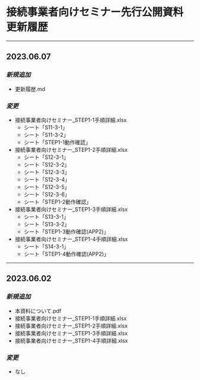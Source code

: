 # 接続事業者向けセミナー先行公開資料　更新履歴

---
## __2023.06.07__

### *新規追加*
* 更新履歴.md

### *変更*
* 接続事業者向けセミナー_STEP1-1手順詳細.xlsx
  * シート「S11-3-1」
  * シート「S11-3-2」
  * シート「STEP1-1動作確認」
* 接続事業者向けセミナー_STEP1-2手順詳細.xlsx
  * シート「S12-3-1」
  * シート「S12-3-2」
  * シート「S12-3-3」
  * シート「S12-3-4」
  * シート「S12-3-5」
  * シート「S12-3-6」
  * シート「STEP1-2動作確認」
* 接続事業者向けセミナー_STEP1-3手順詳細.xlsx
  * シート「S13-3-1」
  * シート「S13-3-2」
  * シート「STEP1-3動作確認(APP2)」
* 接続事業者向けセミナー_STEP1-4手順詳細.xlsx
  * シート「S14-3-1」
  * シート「STEP1-4動作確認(APP2)」

---
## __2023.06.02__

### *新規追加*
* 本資料について.pdf
* 接続事業者向けセミナー_STEP1-1手順詳細.xlsx
* 接続事業者向けセミナー_STEP1-2手順詳細.xlsx
* 接続事業者向けセミナー_STEP1-3手順詳細.xlsx
* 接続事業者向けセミナー_STEP1-4手順詳細.xlsx

### *変更*
 - なし


